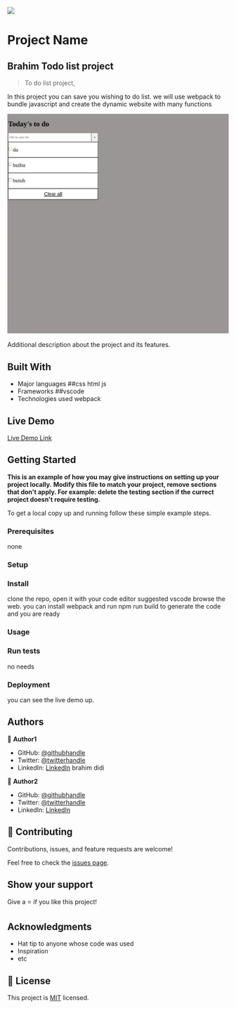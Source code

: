 ![](https://img.shields.io/badge/Microverse-blueviolet)

# Project Name
## Brahim Todo list project
> To do list project, 

In this project you can save you wishing to do list.
we will use webpack to bundle javascript and create the
dynamic website with many functions

![screenshot](projectImage.jpeg)

Additional description about the project and its features.

## Built With

- Major languages ##css html js
- Frameworks ##vscode
- Technologies used webpack

## Live Demo

[Live Demo Link](https://brahimdidi.github.io/Todolist-App/dist/index.html)


## Getting Started

**This is an example of how you may give instructions on setting up your project locally.**
**Modify this file to match your project, remove sections that don't apply. For example: delete the testing section if the currect project doesn't require testing.**


To get a local copy up and running follow these simple example steps.

### Prerequisites
none

### Setup

### Install
clone the repo, open it with your code editor 
suggested vscode browse the web.
you can install webpack and run npm run build to generate the code
and you are ready

### Usage

### Run tests
no needs

### Deployment

you can see the live demo up.

## Authors

👤 **Author1**

- GitHub: [@githubhandle](https://github.com/githubhandle)
- Twitter: [@twitterhandle](https://twitter.com/twitterhandle)
- LinkedIn: [LinkedIn](https://linkedin.com/in/linkedinhandle)
brahim didi

👤 **Author2**

- GitHub: [@githubhandle](https://github.com/githubhandle)
- Twitter: [@twitterhandle](https://twitter.com/twitterhandle)
- LinkedIn: [LinkedIn](https://linkedin.com/in/linkedinhandle)

## 🤝 Contributing

Contributions, issues, and feature requests are welcome!

Feel free to check the [issues page](../../issues/).

## Show your support

Give a ⭐️ if you like this project!

## Acknowledgments

- Hat tip to anyone whose code was used
- Inspiration
- etc

## 📝 License

This project is [MIT](./MIT.md) licensed.
